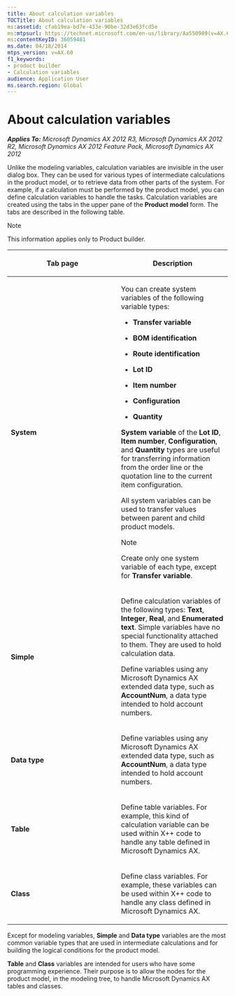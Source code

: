 ```yaml
---
title: About calculation variables
TOCTitle: About calculation variables
ms:assetid: cfab19ea-bd7e-433e-90be-32d3e63fcd5e
ms:mtpsurl: https://technet.microsoft.com/en-us/library/Aa550989(v=AX.60)
ms:contentKeyID: 36059481
ms.date: 04/18/2014
mtps_version: v=AX.60
f1_keywords:
- product builder
- Calculation variables
audience: Application User
ms.search.region: Global
---
```


# About calculation variables 


_**Applies To:** Microsoft Dynamics AX 2012 R3, Microsoft Dynamics AX 2012 R2, Microsoft Dynamics AX 2012 Feature Pack, Microsoft Dynamics AX 2012_

Unlike the modeling variables, calculation variables are invisible in the user dialog box. They can be used for various types of intermediate calculations in the product model, or to retrieve data from other parts of the system. For example, if a calculation must be performed by the product model, you can define calculation variables to handle the tasks. Calculation variables are created using the tabs in the upper pane of the **Product model** form. The tabs are described in the following table.


> [!NOTE]
> <P>This information applies only to Product builder.</P>



<table>
<colgroup>
<col style="width: 50%" />
<col style="width: 50%" />
</colgroup>
<thead>
<tr class="header">
<th><p>Tab page</p></th>
<th><p>Description</p></th>
</tr>
</thead>
<tbody>
<tr class="odd">
<td><p><strong>System</strong></p></td>
<td><p>You can create system variables of the following variable types:</p>
<ul>
<li><p><strong>Transfer variable</strong></p></li>
<li><p><strong>BOM identification</strong></p></li>
<li><p><strong>Route identification</strong></p></li>
<li><p><strong>Lot ID</strong></p></li>
<li><p><strong>Item number</strong></p></li>
<li><p><strong>Configuration</strong></p></li>
<li><p><strong>Quantity</strong></p></li>
</ul>
<p><strong>System variable</strong> of the <strong>Lot ID</strong>, <strong>Item number</strong>, <strong>Configuration</strong>, and <strong>Quantity</strong> types are useful for transferring information from the order line or the quotation line to the current item configuration.</p>
<p>All system variables can be used to transfer values between parent and child product models.</p>
<div class="alert"> 

> [!NOTE]
> <P>Create only one system variable of each type, except for <STRONG>Transfer variable</STRONG>.</P>


</div></td>
</tr>
<tr class="even">
<td><p><strong>Simple</strong></p></td>
<td><p>Define calculation variables of the following types: <strong>Text</strong>, <strong>Integer</strong>, <strong>Real</strong>, and <strong>Enumerated text</strong>. Simple variables have no special functionality attached to them. They are used to hold calculation data.</p>
<p>Define variables using any Microsoft Dynamics AX extended data type, such as <strong>AccountNum</strong>, a data type intended to hold account numbers.</p></td>
</tr>
<tr class="odd">
<td><p><strong>Data type</strong></p></td>
<td><p>Define variables using any Microsoft Dynamics AX extended data type, such as <strong>AccountNum</strong>, a data type intended to hold account numbers.</p></td>
</tr>
<tr class="even">
<td><p><strong>Table</strong></p></td>
<td><p>Define table variables. For example, this kind of calculation variable can be used within X++ code to handle any table defined in Microsoft Dynamics AX.</p></td>
</tr>
<tr class="odd">
<td><p><strong>Class</strong></p></td>
<td><p>Define class variables. For example, these variables can be used within X++ code to handle any class defined in Microsoft Dynamics AX.</p></td>
</tr>
</tbody>
</table>


Except for modeling variables, **Simple** and **Data type** variables are the most common variable types that are used in intermediate calculations and for building the logical conditions for the product model.

**Table** and **Class** variables are intended for users who have some programming experience. Their purpose is to allow the nodes for the product model, in the modeling tree, to handle Microsoft Dynamics AX tables and classes.

  


